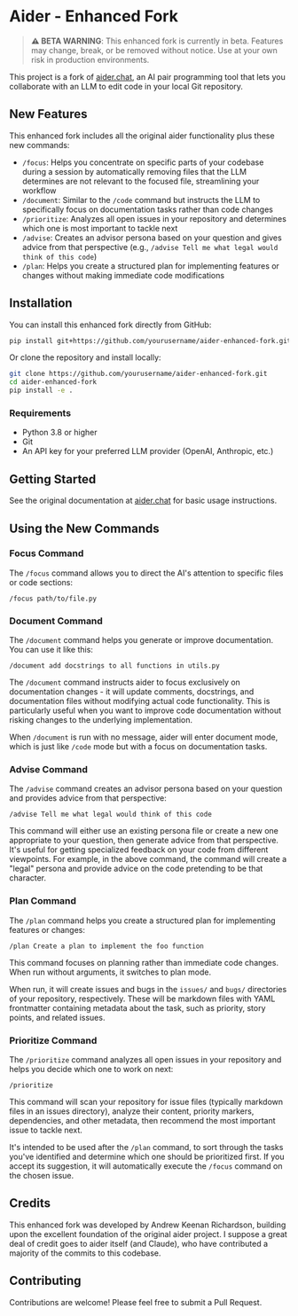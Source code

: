 # Aider - Enhanced Fork

> **⚠️ BETA WARNING**: This enhanced fork is currently in beta. Features may change, break, or be removed without notice. Use at your own risk in production environments.

This project is a fork of [aider.chat](https://aider.chat/), an AI pair programming tool that lets you collaborate with an LLM to edit code in your local Git repository.

## New Features

This enhanced fork includes all the original aider functionality plus these new commands:

- `/focus`: Helps you concentrate on specific parts of your codebase during a session by automatically removing files that the LLM determines are not relevant to the focused file, streamlining your workflow
- `/document`: Similar to the `/code` command but instructs the LLM to specifically focus on documentation tasks rather than code changes
- `/prioritize`: Analyzes all open issues in your repository and determines which one is most important to tackle next
- `/advise`: Creates an advisor persona based on your question and gives advice from that perspective (e.g., `/advise Tell me what legal would think of this code`)
- `/plan`: Helps you create a structured plan for implementing features or changes without making immediate code modifications

## Installation

You can install this enhanced fork directly from GitHub:

```bash
pip install git+https://github.com/yourusername/aider-enhanced-fork.git
```

Or clone the repository and install locally:

```bash
git clone https://github.com/yourusername/aider-enhanced-fork.git
cd aider-enhanced-fork
pip install -e .
```

### Requirements

- Python 3.8 or higher
- Git
- An API key for your preferred LLM provider (OpenAI, Anthropic, etc.)

## Getting Started

See the original documentation at [aider.chat](https://aider.chat/) for basic usage instructions.

## Using the New Commands

### Focus Command

The `/focus` command allows you to direct the AI's attention to specific files or code sections:

```
/focus path/to/file.py
```

### Document Command

The `/document` command helps you generate or improve documentation. You can use it like this:

```
/document add docstrings to all functions in utils.py
```

The `/document` command instructs aider to focus exclusively on documentation changes - it will update comments, docstrings, and documentation files without modifying actual code functionality. This is particularly useful when you want to improve code documentation without risking changes to the underlying implementation.

When `/document` is run with no message, aider will enter document mode, which is just like `/code` mode but with a focus on documentation tasks.

### Advise Command

The `/advise` command creates an advisor persona based on your question and provides advice from that perspective:

```
/advise Tell me what legal would think of this code
```

This command will either use an existing persona file or create a new one appropriate to your question, then generate advice from that perspective. It's useful for getting specialized feedback on your code from different viewpoints. For example, in the above command, the command will create a "legal" persona and provide advice on the code pretending to be that character. 

### Plan Command

The `/plan` command helps you create a structured plan for implementing features or changes:

```
/plan Create a plan to implement the foo function
```

This command focuses on planning rather than immediate code changes. When run without arguments, it switches to plan mode.

When run, it will create issues and bugs in the `issues/` and `bugs/` directories of your repository, respectively. These will be markdown files with YAML frontmatter containing metadata about the task, such as priority, story points, and related issues.

### Prioritize Command

The `/prioritize` command analyzes all open issues in your repository and helps you decide which one to work on next:

```
/prioritize
```

This command will scan your repository for issue files (typically markdown files in an issues directory), analyze their content, priority markers, dependencies, and other metadata, then recommend the most important issue to tackle next.

It's intended to be used after the `/plan` command, to sort through the tasks you've identified and determine which one should be prioritized first. If you accept its suggestion, it will automatically execute the `/focus` command on the chosen issue.

## Credits

This enhanced fork was developed by Andrew Keenan Richardson, building upon the excellent foundation of the original aider project. I suppose a great deal of credit goes to aider itself (and Claude), who have contributed a majority of the commits to this codebase. 

## Contributing

Contributions are welcome! Please feel free to submit a Pull Request.
